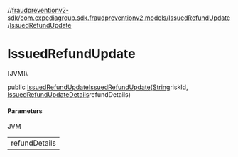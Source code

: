 //[fraudpreventionv2-sdk](../../../index.md)/[com.expediagroup.sdk.fraudpreventionv2.models](../index.md)/[IssuedRefundUpdate](index.md)/[IssuedRefundUpdate](-issued-refund-update.md)

# IssuedRefundUpdate

[JVM]\

public [IssuedRefundUpdate](index.md)[IssuedRefundUpdate](-issued-refund-update.md)([String](https://docs.oracle.com/javase/8/docs/api/java/lang/String.html)riskId, [IssuedRefundUpdateDetails](../-issued-refund-update-details/index.md)refundDetails)

#### Parameters

JVM

| |
|---|
| refundDetails |
